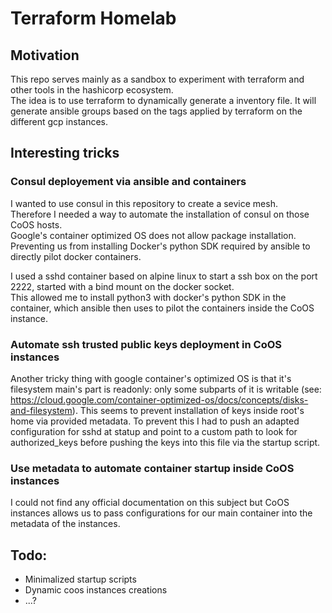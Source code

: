 # Terraform Homelab

## Motivation

This repo serves mainly as a sandbox to experiment with terraform and other tools in the hashicorp ecosystem.  
The idea is to use terraform to dynamically generate a inventory file. It will generate ansible groups based on the tags applied by terraform on the different gcp instances.

## Interesting tricks

### Consul deployement via ansible and containers
I wanted to use consul in this repository to create a sevice mesh.  
Therefore I needed a way to automate the installation of consul on those CoOS hosts.  
Google's container optimized OS does not allow package installation. Preventing us from installing Docker's python SDK required by ansible to directly pilot docker containers.

I used a sshd container based on alpine linux to start a ssh box on the port 2222, started with a bind mount on the docker socket.  
This allowed me to install python3 with docker's python SDK in the container, which ansible then uses to pilot the containers inside the CoOS instance.

### Automate ssh trusted public keys deployment in CoOS instances
Another tricky thing with google container's optimized OS is that it's filesystem main's part is readonly: only some subparts of it is writable (see: https://cloud.google.com/container-optimized-os/docs/concepts/disks-and-filesystem).
This seems to prevent installation of keys inside root's home via provided metadata.
To prevent this I had to push an adapted configuration for sshd at statup and point to a custom path to look for authorized_keys before pushing the keys into this file via the startup script.

### Use metadata to automate container startup inside CoOS instances
I could not find any official documentation on this subject but CoOS instances allows us to pass configurations for our main container into the metadata of the instances.  


## Todo:
- Minimalized startup scripts
- Dynamic coos instances creations
- ...?
